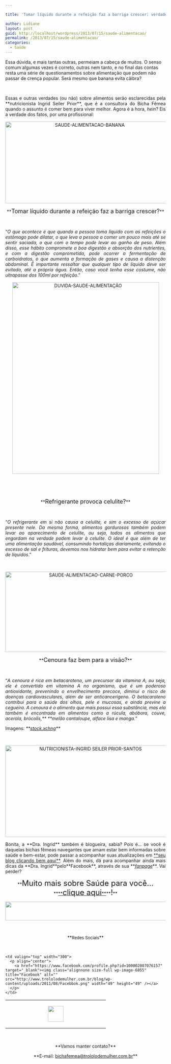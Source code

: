 ```yaml
---

title: 'Tomar líquido durante a refeição faz a barriga crescer: verdade ou mentira?'

author: Lidiane
layout: post
guid: http://localhost/wordpress/2013/07/15/saude-alimentacao/
permalink: /2013/07/15/saude-alimentacao/
categories:
  - Saúde
---
```

Essa dúvida, e mais tantas outras, permeiam a cabeça de muitos. O senso comum algumas vezes é correto, outras nem tanto, e no final das contas resta uma série de questionamentos sobre alimentação que podem não passar de crença popular. Será mesmo que banana evita cãibra?

&nbsp;

<p align="justify">
  Essas e outras verdades (ou não) sobre alimentos serão esclarecidas pela **nutricionista Ingrid Seiler Prior**, que é a consultora do Bicha Fêmea quando o assunto é comer bem para viver melhor. Agora é a hora, <em>hein</em>? Eis a verdade dos fatos, por uma profissional:
</p>

<!--more-->

<p align="center">
  <a href="http://www.trololodemulher.com.br/blog/wp-content/uploads/2013/06/SAUDE-ALIMENTACAO-BANANA.png"><img class="alignnone size-full wp-image-9580" alt="SAUDE-ALIMENTACAO-BANANA" src="http://www.trololodemulher.com.br/blog/wp-content/uploads/2013/06/SAUDE-ALIMENTACAO-BANANA.png" width="515" height="256" /></a>
</p>

<p align="center">
  **<span style="font-size: large;">Tomar líquido durante a refeição faz a barriga crescer?</span>**
</p>

&nbsp;

<p align="justify">
  “<em>O que acontece é que quando a pessoa toma líquido com as refeições o estômago pode dilatar, o que leva a pessoa a comer um pouco mais até se sentir saciada, o que com o tempo pode levar ao ganho de peso. </em><em>Além disso, esse hábito compromete a boa digestão e absorção dos nutrientes, e com a digestão comprometida, pode ocorrer a fermentação de carboidratos, o que aumenta a formação de gases e causa a distenção abdominal. </em><em>É importante ressaltar que qualquer tipo de líquido deve ser evitado, até a própria água. Então, caso você tenha esse costume, não ultrapasse dos 100ml por refeição</em>.”
</p>

<p align="center">
  <a href="http://www.trololodemulher.com.br/blog/wp-content/uploads/2013/06/DUVIDA-SAUDE-ALIMENTAÇÃO.jpg"><img class="alignnone size-full wp-image-9576" alt="DUVIDA-SAUDE-ALIMENTAÇÃO" src="http://www.trololodemulher.com.br/blog/wp-content/uploads/2013/06/DUVIDA-SAUDE-ALIMENTAÇÃO.jpg" width="461" height="600" /></a>
</p>

&nbsp;

&nbsp;

<p align="center">
  **<span style="font-size: large;">Refrigerante provoca celulite?</span>**
</p>

&nbsp;

<p align="justify">
  “<em>O refrigerante em si não causa a celulite, e sim o excesso de açúcar presente nele. Da mesma forma, alimentos gordurosos também podem levar ao aparecimento de celulite, ou seja, todos os alimentos que engordam na verdade podem levar à celulite. O ideal é que além de ter uma alimentação saudável, consumindo hortaliças diariamente, evitando o excesso de sal e frituras, devemos nos hidratar bem para evitar a retenção de líquidos</em>.”
</p>

&nbsp;

<p align="center">
  <a href="http://www.trololodemulher.com.br/blog/wp-content/uploads/2013/06/SAUDE-ALIMENTACAO-CARNE-PORCO.png"><img class="alignnone size-full wp-image-9581" alt="SAUDE-ALIMENTACAO-CARNE-PORCO" src="http://www.trololodemulher.com.br/blog/wp-content/uploads/2013/06/SAUDE-ALIMENTACAO-CARNE-PORCO.png" width="522" height="252" /></a>
</p>

<p align="center">
  **<span style="font-size: large;">Cenoura faz bem para a visão?</span>**
</p>

&nbsp;

<p align="justify">
  “<em>A cenoura é rica em betacaroteno, um precursor da vitamina A, ou seja, ele é convertido em vitamina A no organismo, que é um poderoso antioxidante, prevenindo o envelhecimento precoce, diminui o risco de doenças cardiovasculares, além de ser anticancerígeno. O betacaroteno contribui para a saúde dos olhos, pele e mucosas, e ainda previne a cegueira. A cenoura é o alimento que mais possui essa substância, mas ela também é encontrada em alimentos como a rúcula, abóbora, couve, acerola, brócolis,** **melão cantaloupe, alface lisa e manga.”</em>
</p>

<p align="justify">
  Imagens:<em> **<a href="http://www.sxc.hu/" target="_blank">stock.xchng</a>**</em>
</p>

&nbsp;

<p align="center">
  <a href="http://www.trololodemulher.com.br/blog/wp-content/uploads/2013/06/NUTRICIONISTA-INGRID-SEILER-PRIOR-SANTOS.png"><img class="alignnone size-full wp-image-9579" alt="NUTRICIONISTA-INGRID SEILER PRIOR-SANTOS" src="http://www.trololodemulher.com.br/blog/wp-content/uploads/2013/06/NUTRICIONISTA-INGRID-SEILER-PRIOR-SANTOS.png" width="520" height="287" /></a>
</p>

<p align="justify">
  Bonita, a **Dra. Ingrid** também é blogueira, sabia? Pois é… se você é daquelas bichas fêmeas navegantes que amam estar bem informadas sobre saúde e bem-estar, pode passar a acompanhar suas atualizações em <a href="http://www.nutricionistaingrid.com.br/" target="_blank">**seu blog clicando bem aqui**</a>. Além do mais, dá para acompanhar ainda mais dicas da **Dra. Ingrid**pelo**Facebook**, através de sua **<em><a href="http://www.facebook.com/nutri.ingrid.prior" target="_blank">fanpage</a></em>**. Vai perder?
</p>

<p align="center">
  **<span style="font-size: x-large;">Muito mais sobre Saúde para você… </span>**<a href="http://www.trololodemulher.com.br/category/do-corpo/saude/">**<span style="font-size: x-large;">clique aqui</span>**</a>**<span style="font-size: x-large;">!</span>**
</p>

<p align="center">
  <a href="http://feedburner.google.com/fb/a/mailverify?uri=blogbichafemea&loc=pt_BR" target="_blank"><img class="alignnone size-full wp-image-8451" title="Assine o Bicha Fêmea grátis!" alt="" src="http://www.trololodemulher.com.br/blog/wp-content/uploads/2012/01/rodapé.png" width="600" height="59" /></a>
</p>

&nbsp;

<p align="center">
  **<span style="font-size: small;">Redes Sociais</span>**
</p>

&nbsp;

<table width="600" border="0" cellspacing="0" cellpadding="2">
  <tr>
    <td valign="top" width="300">
      <p align="center">
        <a href="https://twitter.com/#%21/bichafemea" target="_blank"><img class="alignnone size-full wp-image-6857" title="Twitter" alt="" src="http://www.trololodemulher.com.br/blog/wp-content/uploads/2011/08/Twitter.png" width="49" height="49" /></a>
      </p>
    </td>
    
    <td valign="top" width="300">
      <p align="center">
        <a href="https://www.facebook.com/profile.php?id=100002007076157" target="_blank"><img class="alignnone size-full wp-image-6855" title="Facebook" alt="" src="http://www.trololodemulher.com.br/blog/wp-content/uploads/2011/08/Facebbok.png" width="49" height="49" /></a>
      </p>
    </td>
  </tr>
</table>

&nbsp;

<p align="center">
  **Vamos manter contato?**
</p>

<p align="center">
  **E-mail: <a href="mailto:bichafemea@trololodemulher.com.br">bichafemea@trololodemulher.com.br</a>**
</p>